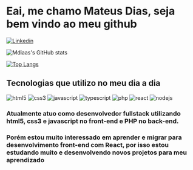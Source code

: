 # Eai, me chamo Mateus Dias, seja bem vindo ao meu github

[![Linkedin](https://img.shields.io/badge/LinkedIn-0077B5?style=for-the-badge&logo=linkedin&logoColor=white)](https://www.linkedin.com/in/mateus-augusto-machado-dias-67629415b/)

![Mdiaas's GitHub stats](https://github-readme-stats.vercel.app/api?username=Mdiaas&show_icons=true&bg_color=00000000)

[![Top Langs](https://github-readme-stats.vercel.app/api/top-langs/?username=Mdiaas)](https://github.com/mdiaas/github-readme-stats)
## Tecnologias que utilizo no meu dia a dia
<div style="display:inline-block">
    <img src="https://img.shields.io/badge/HTML5-E34F26?style=for-the-badge&logo=html5&logoColor=white" alt="html5">
    <img src="https://img.shields.io/badge/CSS3-1572B6?style=for-the-badge&logo=css3&logoColor=white" alt="css3">
    <img src="https://img.shields.io/badge/JavaScript-F7DF1E?style=for-the-badge&logo=javascript&logoColor=black" alt="javascript">
    <img src="https://img.shields.io/badge/TypeScript-007ACC?style=for-the-badge&logo=typescript&logoColor=white" alt="typescript">
    <img src="https://img.shields.io/badge/PHP-777BB4?style=for-the-badge&logo=php&logoColor=white" alt="php">
    <img src="https://img.shields.io/badge/React-20232A?style=for-the-badge&logo=react&logoColor=61DAFB" alt="react">
    <img src="https://img.shields.io/badge/Node.js-43853D?style=for-the-badge&logo=node.js&logoColor=white" alt="nodejs">
</div>


### Atualmente atuo como desenvolvedor fullstack utilizando html5, css3 e javascript no front-end e PHP no back-end.
### Porém estou muito interessado em aprender e migrar para desenvolvimento front-end com React, por isso estou estudando muito e desenvolvendo novos projetos para meu aprendizado
